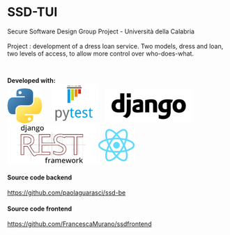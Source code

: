 # SSD-TUI
Secure Software Design Group Project - Università della Calabria 
<br><br>
Project : development of a dress loan service. Two models, dress and loan, two levels of access, to allow more control over who-does-what.

<br>

**Developed with:** <br>
<img src="https://github.com/giadagabriele/SSD-TUI/blob/main/README/python.png" height="80px"/> &nbsp;&nbsp;&nbsp; <img src="https://github.com/giadagabriele/SSD-TUI/blob/main/README/pytest.png" height="90px"/> &nbsp;&nbsp; <img src="https://github.com/giadagabriele/SSD-TUI/blob/main/README/django.png" height="80px"/> <img src="https://github.com/giadagabriele/SSD-TUI/blob/main/README/django-rest.png" height="90px"/> <img src="https://github.com/giadagabriele/SSD-TUI/blob/main/README/react.png" height="85px"/> 

#### Source code backend
https://github.com/paolaguarasci/ssd-be


#### Source code frontend
https://github.com/FrancescaMurano/ssdfrontend
